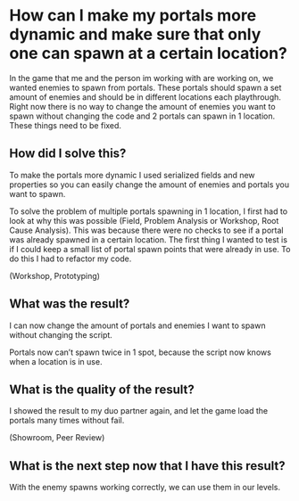 # How can I make my portals more dynamic and make sure that only one can spawn at a certain location?

In the game that me and the person im working with are working on, we wanted enemies to spawn from portals. These portals should spawn a set amount of enemies and should be in different locations each playthrough. Right now there is no way to change the amount of enemies you want to spawn without changing the code and 2 portals can spawn in 1 location. These things need to be fixed.

## How did I solve this?

To make the portals more dynamic I used serialized fields and new properties so you can easily change the amount of enemies and portals you want to spawn.

To solve the problem of multiple portals spawning in 1 location, I first had to look at why this was possible (Field, Problem Analysis or Workshop, Root Cause Analysis). This was because there were no checks to see if a portal was already spawned in a certain location. The first thing I wanted to test is if I could keep a small list of portal spawn points that were already in use. To do this I had to refactor my code. 

(Workshop, Prototyping)

## What was the result?

I can now change the amount of portals and enemies I want to spawn without changing the script.


Portals now can’t spawn twice in 1 spot, because the script now knows when a location is in use.


## What is the quality of the result?

I showed the result to my duo partner again, and let the game load the portals many times without fail.

(Showroom, Peer Review)


## What is the next step now that I have this result?

With the enemy spawns working correctly, we can use them in our levels.
